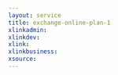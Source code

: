 ```yaml
---
layout: service
title: exchange-online-plan-1
xlinkadmin: 
xlinkdev: 
xlink: 
xlinkbusiness: 
xsource: 
---
```

